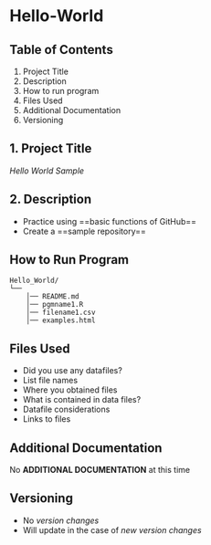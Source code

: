 # Hello-World
## **Table of Contents**
1. Project Title
2. Description
3. How to run program
4. Files Used
5. Additional Documentation
6. Versioning
## **1. Project Title**
*Hello World Sample*
## **2. Description**
- Practice using ==basic functions of GitHub==
- Create a ==sample repository==
## **How to Run Program**
```text
Hello_World/
└── 
    │── README.md
    │── pgmname1.R
    │── filename1.csv
    │── examples.html
 ```
 
 ## **Files Used**
 - Did you use any datafiles?
 - List file names
 - Where you obtained files
 - What is contained in data files?
 - Datafile considerations 
 - Links to files 

## **Additional Documentation**
No **ADDITIONAL DOCUMENTATION** at this time
 
## **Versioning**
- No *version changes*
- Will update in the case of *new version changes*
 



